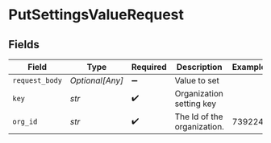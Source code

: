 # PutSettingsValueRequest


## Fields

| Field                       | Type                        | Required                    | Description                 | Example                     |
| --------------------------- | --------------------------- | --------------------------- | --------------------------- | --------------------------- |
| `request_body`              | *Optional[Any]*             | :heavy_minus_sign:          | Value to set                |                             |
| `key`                       | *str*                       | :heavy_check_mark:          | Organization setting key    |                             |
| `org_id`                    | *str*                       | :heavy_check_mark:          | The Id of the organization. | 739224                      |